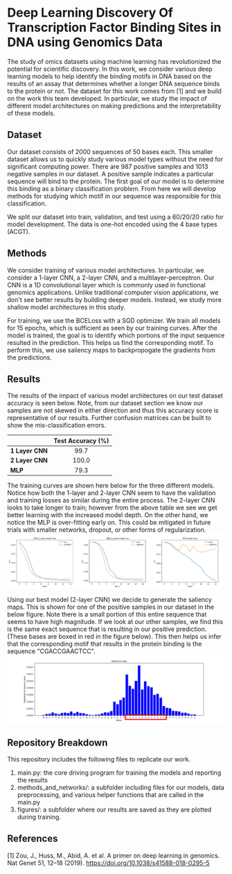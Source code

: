 # Deep Learning Discovery Of Transcription Factor Binding Sites in DNA using Genomics Data
The study of omics datasets using machine learning has revolutionized the potential for scientific discovery.
In this work, we consider various deep learning models to help identify the binding motifs in DNA based
on the results of an assay that determines whether a longer DNA sequence binds to the protein or not.
The dataset for this work comes from [1] and we build on the work this team developed. In particular, we study
the impact of different model architectures on making predictions and the interpretability of these models.


## Dataset
Our dataset consists of 2000 sequences of 50 bases each. This smaller dataset allows us to quickly study various
model types without the need for significant computing power. There are 987 positive samples and 1013 negative samples
in our dataset. A positive sample indicates a particular sequence will bind to the protein. The first goal
of our model is to determine this binding as a binary classification problem. From here we will develop methods
for studying which motif in our sequence was responsible for this classification. 

We split our dataset into train, validation, and test using a 60/20/20 ratio for model development. The data is one-hot
encoded using the 4 base types (ACGT). 

## Methods
We consider training of various model architectures. In particular, we consider a 1-layer CNN, a 2-layer CNN, and a
multilayer-perceptron. Our CNN is a 1D convolutional layer which is commonly used in functional genomics applications. Unlike
traditional computer vision applications, we don't see better results by building deeper models. Instead, we study
more shallow model architectures in this study. 

For training, we use the BCELoss with a SGD optimizer. We train all models for 15 epochs, which is sufficient
as seen by our training curves. After the model is trained, the goal is to identify which portions of the input sequence resulted in the prediction.
This helps us find the corresponding motif. To perform this, we use saliency maps to backpropogate the gradients
from the predictions.

## Results
The results of the impact of various model architectures on our test dataset accuracy is seen below. Note, from
our dataset section we know our samples are not skewed in either direction and thus this accuracy score is representative
of our results. Further confusion matrices can be built to show the mis-classification errors. 

|                 | **Test Accuracy (%)** |
|-----------------|:---------------------:|
| **1 Layer CNN** |         99.7          |
| **2 Layer CNN** |         100.0         |
| **MLP**         |         79.3          |

The training curves are shown here below for the three different models. Notice how both the 1-layer and 2-layer
CNN seem to have the validation and training losses as similar during the entire process. The 2-layer CNN looks to take
longer to train; however from the above table we see we get better learning with the increased model depth. On the other hand, we
notice the MLP is over-fitting early on. This could be mitigated in future trials with smaller networks, dropout, or
other forms of regularization. 
![](figures/all_training_curves.png)

Using our best model (2-layer CNN) we decide to generate the saliency maps. This is shown for one of the 
positive samples in our dataset in the below figure. Note there is a small portion of this entire sequence that
seems to have high magnitude. If we look at our other samples, we find this is the same exact sequence that is
resulting in our positive prediction. (These bases are boxed in red in the figure below). This then helps us infer that 
the corresponding motif that results in the protein binding is the sequence "CGACCGAACTCC".
![](figures/sal_map_visual.png)

## Repository Breakdown
This repository includes the following files to replicate our work.
1. main.py: the core driving program for training the models and reporting the results
2. methods_and_networks/: a subfolder including files for our models, data preprocessing, and various helper functions that are called in the main.py
3. figures/: a subfolder where our results are saved as they are plotted during training.


## References
[1] Zou, J., Huss, M., Abid, A. et al. A primer on deep learning in genomics. Nat Genet 51, 12–18 (2019). https://doi.org/10.1038/s41588-018-0295-5

